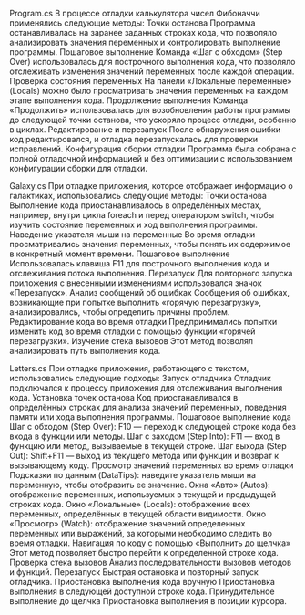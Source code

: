 Program.cs В процессе отладки калькулятора чисел Фибоначчи применялись следующие методы: Точки останова Программа останавливалась на заранее заданных строках кода, что позволяло анализировать значения переменных и контролировать выполнение программы. Пошаговое выполнение Команда «Шаг с обходом» (Step Over) использовалась для построчного выполнения кода, что позволяло отслеживать изменения значений переменных после каждой операции. Проверка состояния переменных На панели «Локальные переменные» (Locals) можно было просматривать значения переменных на каждом этапе выполнения кода. Продолжение выполнения Команда «Продолжить» использовалась для возобновления работы программы до следующей точки останова, что ускоряло процесс отладки, особенно в циклах. Редактирование и перезапуск После обнаружения ошибки код редактировался, и отладка перезапускалась для проверки исправлений. Конфигурация сборки отладки Программа была собрана с полной отладочной информацией и без оптимизации с использованием конфигурации сборки для отладки.

Galaxy.cs При отладке приложения, которое отображает информацию о галактиках, использовались следующие методы: Точки останова Выполнение кода приостанавливалось в определённых местах, например, внутри цикла foreach и перед оператором switch, чтобы изучить состояние переменных и ход выполнения программы. Наведение указателя мыши на переменные Во время отладки просматривались значения переменных, чтобы понять их содержимое в конкретный момент времени. Пошаговое выполнение Использовалась клавиша F11 для построчного выполнения кода и отслеживания потока выполнения. Перезапуск Для повторного запуска приложения с внесенными изменениями использовался значок «Перезапуск». Анализ сообщений об ошибках Сообщения об ошибках, возникающие при попытке выполнить «горячую перезагрузку», анализировались, чтобы определить причины проблем. Редактирование кода во время отладки Предпринимались попытки изменить код во время отладки с помощью функции «горячей перезагрузки». Изучение стека вызовов Этот метод позволял анализировать путь выполнения кода.

Letters.cs При отладке приложения, работающего с текстом, использовались следующие подходы: Запуск отладчика Отладчик подключался к процессу приложения для отслеживания выполнения кода. Установка точек останова Код приостанавливался в определённых строках для анализа значений переменных, поведения памяти или хода выполнения программы. Пошаговое выполнение кода Шаг с обходом (Step Over): F10 — переход к следующей строке кода без входа в функции или методы. Шаг с заходом (Step Into): F11 — вход в функцию или метод, вызываемые в текущей строке. Шаг выхода (Step Out): Shift+F11 — выход из текущего метода или функции и возврат к вызывающему коду. Просмотр значений переменных во время отладки Подсказки по данным (DataTips): наведите указатель мыши на переменную, чтобы отобразить ее значение. Окна «Авто» (Autos): отображение переменных, используемых в текущей и предыдущей строках кода. Окно «Локальные» (Locals): отображение всех переменных, определённых в текущей области видимости. Окно «Просмотр» (Watch): отображение значений определенных переменных или выражений, за которыми необходимо следить во время отладки. Навигация по коду с помощью «Выполнить до щелчка» Этот метод позволяет быстро перейти к определенной строке кода. Проверка стека вызовов Анализ последовательности вызовов методов и функций. Перезапуск Быстрая остановка и повторный запуск отладчика. Приостановка выполнения кода вручную Приостановка выполнения в следующей доступной строке кода. Принудительное выполнение до щелчка Приостановка выполнения в позиции курсора.
